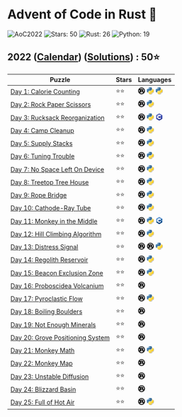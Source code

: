 # Advent of Code in Rust 🦀

![AoC2022](https://img.shields.io/badge/Advent_of_Code-2022-8A2BE2)
![Stars: 50](https://img.shields.io/badge/Stars-50⭐-blue)
![Rust: 26](https://img.shields.io/badge/Rust-26-cyan?logo=Rust)
![Python: 19](https://img.shields.io/badge/Python-19-cyan?logo=Python)

## 2022 ([Calendar](https://adventofcode.com/2022)) ([Solutions](../2022/)) : 50⭐

Puzzle                                                                   | Stars | Languages
------------------------------------------------------------------------ | ----- | -----------
[Day 1: Calorie Counting](https://adventofcode.com/2022/day/1)           | ⭐⭐  | [![Rust](../scripts/assets/rust.png)](../2022/day1/day1.rs) [![Python](../scripts/assets/python.png)](../2022/day1/day1_oneliner.py) [![Python](../scripts/assets/python.png)](../2022/day1/day1.py)
[Day 2: Rock Paper Scissors](https://adventofcode.com/2022/day/2)        | ⭐⭐  | [![Rust](../scripts/assets/rust.png)](../2022/day2/day2.rs) [![Python](../scripts/assets/python.png)](../2022/day2/day2.py)
[Day 3: Rucksack Reorganization](https://adventofcode.com/2022/day/3)    | ⭐⭐  | [![Rust](../scripts/assets/rust.png)](../2022/day3/day3.rs) [![Python](../scripts/assets/python.png)](../2022/day3/day3.py) [![C](../scripts/assets/c.png)](../2022/day3/day3.c)
[Day 4: Camp Cleanup](https://adventofcode.com/2022/day/4)               | ⭐⭐  | [![Rust](../scripts/assets/rust.png)](../2022/day4/day4.rs) [![Python](../scripts/assets/python.png)](../2022/day4/day4.py)
[Day 5: Supply Stacks](https://adventofcode.com/2022/day/5)              | ⭐⭐  | [![Rust](../scripts/assets/rust.png)](../2022/day5/day5.rs) [![Python](../scripts/assets/python.png)](../2022/day5/day5.py)
[Day 6: Tuning Trouble](https://adventofcode.com/2022/day/6)             | ⭐⭐  | [![Rust](../scripts/assets/rust.png)](../2022/day6/day6.rs) [![Python](../scripts/assets/python.png)](../2022/day6/day6.py)
[Day 7: No Space Left On Device](https://adventofcode.com/2022/day/7)    | ⭐⭐  | [![Rust](../scripts/assets/rust.png)](../2022/day7/day7.rs) [![Python](../scripts/assets/python.png)](../2022/day7/day7.py)
[Day 8: Treetop Tree House](https://adventofcode.com/2022/day/8)         | ⭐⭐  | [![Rust](../scripts/assets/rust.png)](../2022/day8/day8.rs) [![Python](../scripts/assets/python.png)](../2022/day8/day8.py)
[Day 9: Rope Bridge](https://adventofcode.com/2022/day/9)                | ⭐⭐  | [![Rust](../scripts/assets/rust.png)](../2022/day9/day9.rs) [![Python](../scripts/assets/python.png)](../2022/day9/day9.py)
[Day 10: Cathode-Ray Tube](https://adventofcode.com/2022/day/10)         | ⭐⭐  | [![Rust](../scripts/assets/rust.png)](../2022/day10/day10.rs) [![Python](../scripts/assets/python.png)](../2022/day10/day10.py)
[Day 11: Monkey in the Middle](https://adventofcode.com/2022/day/11)     | ⭐⭐  | [![Rust](../scripts/assets/rust.png)](../2022/day11/day11.rs) [![Python](../scripts/assets/python.png)](../2022/day11/day11.py) [![C++](../scripts/assets/cpp.png)](../2022/day11/day11.cpp)
[Day 12: Hill Climbing Algorithm](https://adventofcode.com/2022/day/12)  | ⭐⭐  | [![Rust](../scripts/assets/rust.png)](../2022/day12/day12.rs) [![Python](../scripts/assets/python.png)](../2022/day12/day12.py)
[Day 13: Distress Signal](https://adventofcode.com/2022/day/13)          | ⭐⭐  | [![Rust](../scripts/assets/rust.png)](../2022/day13/day13.rs) [![Rust](../scripts/assets/rust.png)](../2022/day13_nom/day13.rs) [![Python](../scripts/assets/python.png)](../2022/day13/day13.py)
[Day 14: Regolith Reservoir](https://adventofcode.com/2022/day/14)       | ⭐⭐  | [![Rust](../scripts/assets/rust.png)](../2022/day14/day14.rs) [![Python](../scripts/assets/python.png)](../2022/day14/day14.py)
[Day 15: Beacon Exclusion Zone](https://adventofcode.com/2022/day/15)    | ⭐⭐  | [![Rust](../scripts/assets/rust.png)](../2022/day15/day15.rs) [![Python](../scripts/assets/python.png)](../2022/day15/day15.py)
[Day 16: Proboscidea Volcanium](https://adventofcode.com/2022/day/16)    | ⭐⭐  | [![Rust](../scripts/assets/rust.png)](../2022/day16/day16.rs)
[Day 17: Pyroclastic Flow](https://adventofcode.com/2022/day/17)         | ⭐⭐  | [![Rust](../scripts/assets/rust.png)](../2022/day17/day17.rs) [![Python](../scripts/assets/python.png)](../2022/day17/day17.py)
[Day 18: Boiling Boulders](https://adventofcode.com/2022/day/18)         | ⭐⭐  | [![Rust](../scripts/assets/rust.png)](../2022/day18/day18.rs)
[Day 19: Not Enough Minerals](https://adventofcode.com/2022/day/19)      | ⭐⭐  | [![Rust](../scripts/assets/rust.png)](../2022/day19/day19.rs)
[Day 20: Grove Positioning System](https://adventofcode.com/2022/day/20) | ⭐⭐  | [![Rust](../scripts/assets/rust.png)](../2022/day20/day20.rs)
[Day 21: Monkey Math](https://adventofcode.com/2022/day/21)              | ⭐⭐  | [![Rust](../scripts/assets/rust.png)](../2022/day21/day21.rs) [![Python](../scripts/assets/python.png)](../2022/day21/day21.py)
[Day 22: Monkey Map](https://adventofcode.com/2022/day/22)               | ⭐⭐  | [![Rust](../scripts/assets/rust.png)](../2022/day22/day22.rs)
[Day 23: Unstable Diffusion](https://adventofcode.com/2022/day/23)       | ⭐⭐  | [![Rust](../scripts/assets/rust.png)](../2022/day23/day23.rs)
[Day 24: Blizzard Basin](https://adventofcode.com/2022/day/24)           | ⭐⭐  | [![Rust](../scripts/assets/rust.png)](../2022/day24/day24.rs)
[Day 25: Full of Hot Air](https://adventofcode.com/2022/day/25)          | ⭐⭐  | [![Rust](../scripts/assets/rust.png)](../2022/day25/day25.rs) [![Python](../scripts/assets/python.png)](../2022/day25/day25.py)
